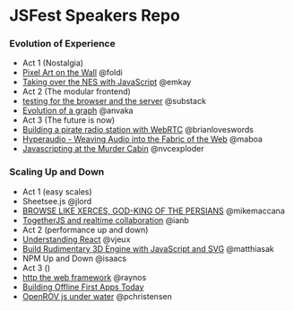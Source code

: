 # JSFest Speakers Repo

### Evolution of Experience

 * Act 1 (Nostalgia)			
  * [Pixel Art on the Wall](https://github.com/mikeal/jsfest2014-cfp/issues/27) @foldi	
  * [Taking over the NES with JavaScript](https://github.com/mikeal/jsfest2014-cfp/issues/29) @emkay	
 * Act 2 (The modular frontend)		
  * [testing for the browser and the server](https://github.com/mikeal/jsfest2014-cfp/issues/3) @substack	
  * [Evolution of a graph](https://github.com/mikeal/jsfest2014-cfp/issues/43) @anvaka	
 * Act 3 (The future is now)		
  * [Building a pirate radio station with WebRTC](https://github.com/mikeal/jsfest2014-cfp/issues/15) @brianloveswords	
  * [Hyperaudio - Weaving Audio into the Fabric of the Web](https://github.com/mikeal/jsfest2014-cfp/issues/59) @maboa
  * [Javascripting at the Murder Cabin](https://github.com/mikeal/jsfest2014-cfp/issues/22) @nvcexploder	
		

### Scaling Up and Down

 * Act 1 (easy scales)			
  * Sheetsee.js	@jlord	
  * [BROWSE LIKE XERCES, GOD-KING OF THE PERSIANS](https://github.com/mikeal/jsfest2014-cfp/issues/13) @mikemaccana
  * [TogetherJS and realtime collaboration](https://github.com/mikeal/jsfest2014-cfp/issues/33) @ianb	
 * Act 2 (performance up and down)		
  * [Understanding React](https://github.com/mikeal/jsfest2014-cfp/issues/26) @vjeux	
  * [Build Rudimentary 3D Engine with JavaScript and SVG](https://github.com/mikeal/jsfest2014-cfp/issues/11)	@matthiasak	
  * NPM Up and Down @isaacs	
 * Act 3 ()
  * [http the web framework](https://github.com/mikeal/jsfest2014-cfp/issues/50)	@raynos	
  * [Building Offline First Apps Today](https://github.com/mikeal/jsfest2014-cfp/issues/36)
  * [OpenROV js under water](https://github.com/mikeal/jsfest2014-cfp/issues/44)	@pchristensen	
